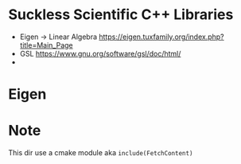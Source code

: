 # Suckless Scientific C++ Libraries

+ Eigen -> Linear Algebra <https://eigen.tuxfamily.org/index.php?title=Main_Page>
+ GSL <https://www.gnu.org/software/gsl/doc/html/>
+ 
# Eigen

# Note
This dir use a cmake module aka `include(FetchContent)`